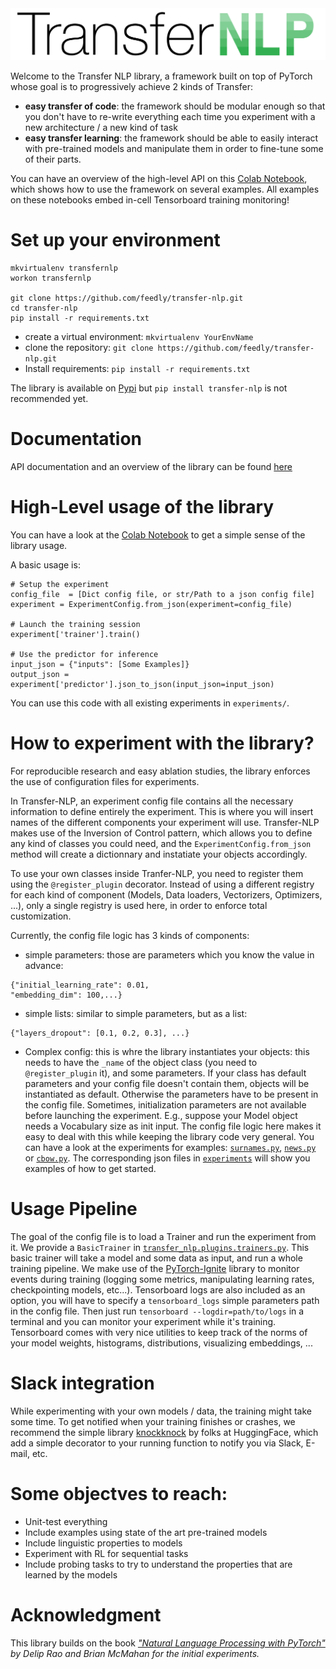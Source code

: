 <img src="data/images/TransferNLP_Logo.jpg " width="700">

Welcome to the Transfer NLP library, a framework built on top of PyTorch whose goal is to progressively achieve 2 kinds of Transfer:

- **easy transfer of code**: the framework should be modular enough so that you don't have to re-write everything each time you experiment with a new architecture / a new kind of task
- **easy transfer learning**: the framework should be able to easily interact with pre-trained models and manipulate them in order to fine-tune some of their parts.

You can have an overview of the high-level API on this [Colab Notebook](https://colab.research.google.com/drive/1DtC31eUejz1T0DsaEfHq_DOxEfanmrG1#scrollTo=Xzu3HPdGrnza), which shows how to use the framework on several examples.
All examples on these notebooks embed in-cell Tensorboard training monitoring!

# Set up your environment

```
mkvirtualenv transfernlp
workon transfernlp

git clone https://github.com/feedly/transfer-nlp.git
cd transfer-nlp
pip install -r requirements.txt
```

- create a virtual environment: `mkvirtualenv YourEnvName`
- clone the repository: `git clone https://github.com/feedly/transfer-nlp.git`
- Install requirements: `pip install -r requirements.txt`

The library is available on [Pypi](https://pypi.org/project/transfer-nlp/) but ```pip install transfer-nlp``` is not recommended yet.

# Documentation
API documentation and an overview of the library can be found [here](https://transfer-nlp.readthedocs.io/en/latest/)

# High-Level usage of the library

You can have a look at the [Colab Notebook](https://colab.research.google.com/drive/1DtC31eUejz1T0DsaEfHq_DOxEfanmrG1#scrollTo=IuBcpSdZtcmo) to get a simple sense of the library usage.

A basic usage is:

```
# Setup the experiment
config_file  = [Dict config file, or str/Path to a json config file]
experiment = ExperimentConfig.from_json(experiment=config_file)

# Launch the training session
experiment['trainer'].train()

# Use the predictor for inference
input_json = {"inputs": [Some Examples]}
output_json = experiment['predictor'].json_to_json(input_json=input_json)
```

You can use this code with all existing experiments in `experiments/`.

# How to experiment with the library?
For reproducible research and easy ablation studies, the library enforces the use of configuration files for experiments.

In Transfer-NLP, an experiment config file contains all the necessary information to define entirely the experiment.
This is where you will insert names of the different components your experiment will use.
Transfer-NLP makes use of the Inversion of Control pattern, which allows you to define any kind of classes you could need, and the `ExperimentConfig.from_json` method will create a dictionnary and instatiate your objects accordingly.

To use your own classes inside Tranfer-NLP, you need to register them using the `@register_plugin` decorator. Instead of using a different registry for each kind of component (Models, Data loaders, Vectorizers, Optimizers, ...), only a single registry is used here, in order to enforce total customization.

Currently, the config file logic has 3 kinds of components:

- simple parameters: those are parameters which you know the value in advance: 
```
{"initial_learning_rate": 0.01,
"embedding_dim": 100,...}
```
- simple lists: similar to simple parameters, but as a list:
```
{"layers_dropout": [0.1, 0.2, 0.3], ...}
```
- Complex config: this is whre the library instantiates your objects: this needs to have the `_name` of the object class (you need to `@register_plugin` it), and some parameters. If your class has default parameters and your config file doesn't contain them, objects will be instantiated as default. Otherwise the parameters have to be present in the config file. Sometimes, initialization parameters are not available before launching the experiment. E.g., suppose your Model object needs a Vocabulary size as init input. The config file logic here makes it easy to deal with this while keeping the library code very general. You can have a look at the experiments for examples: [`surnames.py`](https://github.com/feedly/transfer-nlp/blob/master/experiments/surnames.py), [`news.py`](https://github.com/feedly/transfer-nlp/blob/master/experiments/news.py)
 or [`cbow.py`](https://github.com/feedly/transfer-nlp/blob/master/experiments/cbow.py). The corresponding json files in [`experiments`](https://github.com/feedly/transfer-nlp/tree/master/experiments) will show you examples of how to get started.
 

# Usage Pipeline
The goal of the config file is to load a Trainer and run the experiment from it. We provide a `BasicTrainer` in [`transfer_nlp.plugins.trainers.py`](https://github.com/feedly/transfer-nlp/blob/master/transfer_nlp/plugins/trainers.py).
This basic trainer will take a model and some data as input, and run a whole training pipeline. We make use of the [PyTorch-Ignite](https://github.com/pytorch/ignite) library to monitor events during training (logging some metrics, manipulating learning rates, checkpointing models, etc...). Tensorboard logs are also included as an option, you will have to specify a `tensorboard_logs` simple parameters path in the config file. Then just run `tensorboard --logdir=path/to/logs` in a terminal and you can monitor your experiment while it's training.
Tensorboard comes with very nice utilities to keep track of the norms of your model weights, histograms, distributions, visualizing embeddings, ...


# Slack integration
While experimenting with your own models / data, the training might take some time. To get notified when your training finishes or crashes, we recommend the simple library [knockknock](https://github.com/huggingface/knockknock) by folks at HuggingFace, which add a simple decorator to your running function to notify you via Slack, E-mail, etc.


# Some objectves to reach:
 - Unit-test everything
 - Include examples using state of the art pre-trained models
 - Include linguistic properties to models
 - Experiment with RL for sequential tasks
 - Include probing tasks to try to understand the properties that are learned by the models

# Acknowledgment
This library builds on the book <cite>["Natural Language Processing with PyTorch"](https://www.amazon.com/dp/1491978236/)<cite> by Delip Rao and Brian McMahan for the initial experiments.
